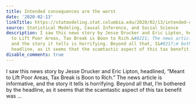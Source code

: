 ```yaml
---
title: Intended consequences are the worst
date: '2020-02-13'
linkTitle: https://statmodeling.stat.columbia.edu/2020/02/13/intended-consequences-are-the-worst/
source: Statistical Modeling, Causal Inference, and Social Science
description: I saw this news story by Jesse Drucker and Eric Lipton, headlined, &#8220;Meant
  to Lift Poor Areas, Tax Break is Boon to Rich.&#8221; The news article is informative,
  and the story it tells is horrifying. Beyond all that, I&#8217;m bothered by the
  headline, as it seems that the scamtastic aspect of this tax benefit was ...
disable_comments: true
---
```

I saw this news story by Jesse Drucker and Eric Lipton, headlined, &#8220;Meant to Lift Poor Areas, Tax Break is Boon to Rich.&#8221; The news article is informative, and the story it tells is horrifying. Beyond all that, I&#8217;m bothered by the headline, as it seems that the scamtastic aspect of this tax benefit was ...
